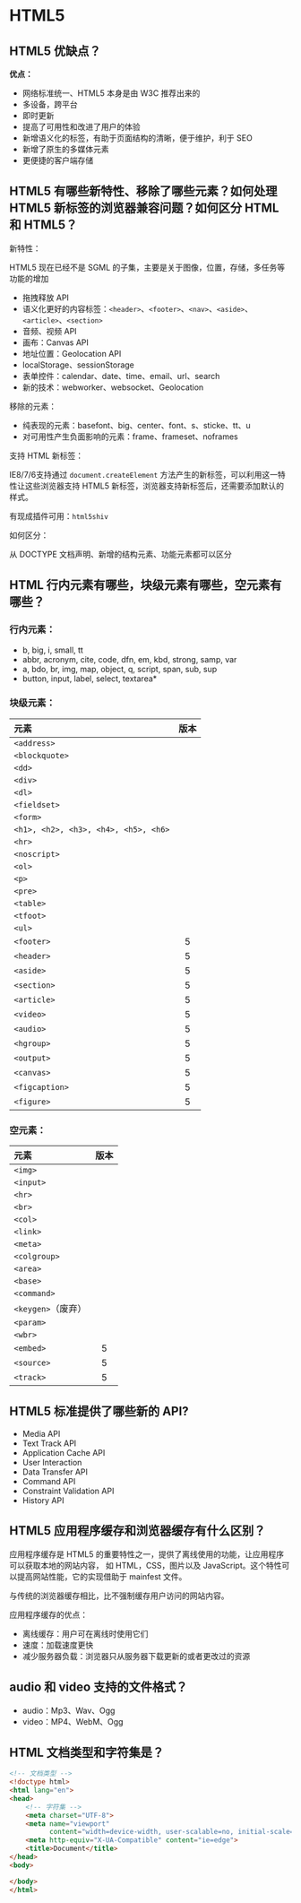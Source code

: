 # HTML5

## HTML5 优缺点？

**优点：**

* 网络标准统一、HTML5 本身是由 W3C 推荐出来的
* 多设备，跨平台
* 即时更新
* 提高了可用性和改进了用户的体验
* 新增语义化的标签，有助于页面结构的清晰，便于维护，利于 SEO
* 新增了原生的多媒体元素
* 更便捷的客户端存储

## HTML5 有哪些新特性、移除了哪些元素？如何处理 HTML5 新标签的浏览器兼容问题？如何区分 HTML 和 HTML5？

新特性：

HTML5 现在已经不是 SGML 的子集，主要是关于图像，位置，存储，多任务等功能的增加

* 拖拽释放 API
* 语义化更好的内容标签：`<header>`、`<footer>`、`<nav>`、`<aside>`、`<article>`、`<section>`
* 音频、视频 API
* 画布：Canvas API
* 地址位置：Geolocation API
* localStorage、sessionStorage
* 表单控件：calendar、date、time、email、url、search
* 新的技术：webworker、websocket、Geolocation

移除的元素：

* 纯表现的元素：basefont、big、center、font、s、sticke、tt、u
* 对可用性产生负面影响的元素：frame、frameset、noframes

支持 HTML 新标签：

IE8/7/6支持通过 `document.createElement` 方法产生的新标签，可以利用这一特性让这些浏览器支持 HTML5 新标签，浏览器支持新标签后，还需要添加默认的样式。

有现成插件可用：`html5shiv`

如何区分：

从 DOCTYPE 文档声明、新增的结构元素、功能元素都可以区分

## HTML 行内元素有哪些，块级元素有哪些，空元素有哪些？

### 行内元素：

* b, big, i, small, tt
* abbr, acronym, cite, code, dfn, em, kbd, strong, samp, var
* a, bdo, br, img, map, object, q, script, span, sub, sup
* button, input, label, select, textarea\* 

### 块级元素：

| 元素 | 版本 |
| :--- | :---: |
| `<address>` |  |
| `<blockquote>` |  |
| `<dd>` |  |
| `<div>` |  |
| `<dl>` |  |
| `<fieldset>` |  |
| `<form>` |  |
| `<h1>, <h2>, <h3>, <h4>, <h5>, <h6>` |  |
| `<hr>` |  |
| `<noscript>` |  |
| `<ol>` |  |
| `<p>` |  |
| `<pre>` |  |
| `<table>` |  |
| `<tfoot>` |  |
| `<ul>` |  |
| `<footer>` | 5 |
| `<header>` | 5 |
| `<aside>` | 5 |
| `<section>` | 5 |
| `<article>` | 5 |
| `<video>` | 5 |
| `<audio>` | 5 |
| `<hgroup>` | 5 |
| `<output>` | 5 |
| `<canvas>` | 5 |
| `<figcaption>` | 5 |
| `<figure>` | 5 |


### 空元素：

| 元素 | 版本 |
| :--- | :---: |
| `<img>` |  | 
| `<input>` |  | 
| `<hr>` |  | 
| `<br>` |  | 
| `<col>` |  | 
| `<link>` |  | 
| `<meta>` |  | 
| `<colgroup>` |  | 
| `<area>` |  | 
| `<base>` |  | 
| `<command>` |  | 
| `<keygen>`（废弃） |  | 
| `<param>` |  | 
| `<wbr>` |  | 
| `<embed>` | 5 | 
| `<source>` | 5 | 
| `<track>` | 5 | 

## HTML5 标准提供了哪些新的 API?

* Media API
* Text Track API
* Application Cache API
* User Interaction
* Data Transfer API
* Command API
* Constraint Validation API
* History API

## HTML5 应用程序缓存和浏览器缓存有什么区别？

应用程序缓存是 HTML5 的重要特性之一，提供了离线使用的功能，让应用程序可以获取本地的网站内容，
如 HTML，CSS，图片以及 JavaScript。这个特性可以提高网站性能，它的实现借助于 mainfest 文件。

与传统的浏览器缓存相比，比不强制缓存用户访问的网站内容。

应用程序缓存的优点：

* 离线缓存：用户可在离线时使用它们
* 速度：加载速度更快
* 减少服务器负载：浏览器只从服务器下载更新的或者更改过的资源


## audio 和 video 支持的文件格式？

* audio：Mp3、Wav、Ogg
* video：MP4、WebM、Ogg

## HTML 文档类型和字符集是？

```html
<!-- 文档类型 -->
<!doctype html>
<html lang="en">
<head>
    <!-- 字符集 -->
    <meta charset="UTF-8">
    <meta name="viewport"
          content="width=device-width, user-scalable=no, initial-scale=1.0, maximum-scale=1.0, minimum-scale=1.0">
    <meta http-equiv="X-UA-Compatible" content="ie=edge">
    <title>Document</title>
</head>
<body>

</body>
</html>
```